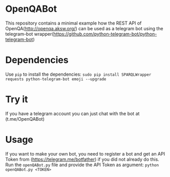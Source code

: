 # OpenQABot
This repository contains a minimal example how the REST API of OpenQA(http://openqa.aksw.org/) can be used as a telegram bot using the telegram-bot wrapper(https://github.com/python-telegram-bot/python-telegram-bot)

# Dependencies
Use `pip` to install the dependencies:
`sudo pip install SPARQLWrapper requests python-telegram-bot emoji --upgrade`

# Try it
If you have a telegram account you can just chat with the bot at (t.me/OpenQABot)

# Usage
If you want to make your own bot, you need to register a bot and get an API Token from (https://telegram.me/botfather) if you did not already do this.
Run the `openQABot.py` file and provide the API Token as argument:
`python openQABot.py <TOKEN>`

